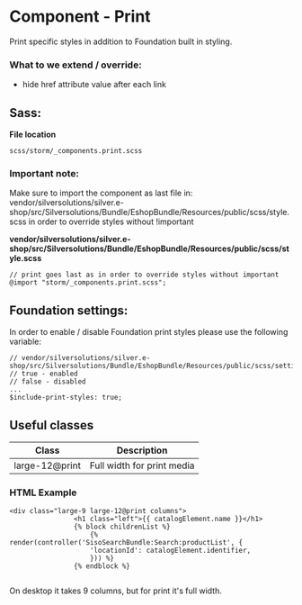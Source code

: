# Component - Print

Print specific styles in addition to Foundation built in styling.

### What to we extend / override:

- hide href attribute value after each link

## Sass:

**File location**

``` 
scss/storm/_components.print.scss
```

### Important note:

Make sure to import the component as last file in: vendor/silversolutions/silver.e-shop/src/Silversolutions/Bundle/EshopBundle/Resources/public/scss/style.scss in order to override styles without \!important

**vendor/silversolutions/silver.e-shop/src/Silversolutions/Bundle/EshopBundle/Resources/public/scss/style.scss**

``` 
// print goes last as in order to override styles without important
@import "storm/_components.print.scss";
```

## Foundation settings:

In order to enable / disable Foundation print styles please use the following variable:

``` 
// vendor/silversolutions/silver.e-shop/src/Silversolutions/Bundle/EshopBundle/Resources/public/scss/settings/_foundation.scss
// true - enabled
// false - disabled
...
$include-print-styles: true;
```

## Useful classes

| Class          | Description                |
| -------------- | -------------------------- |
| large-12@print | Full width for print media |

### HTML Example

``` 
<div class="large-9 large-12@print columns">
                <h1 class="left">{{ catalogElement.name }}</h1>
                {% block childrenList %}
                    {% render(controller('SisoSearchBundle:Search:productList', {
                    'locationId': catalogElement.identifier,
                    })) %}
                {% endblock %}
            
```

On desktop it takes 9 columns, but for print it's full width. 
